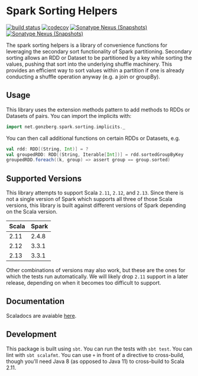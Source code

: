 # Spark Sorting Helpers

[![build status](https://github.com/cwienberg/spark-sorting-helpers/actions/workflows/release.yml/badge.svg)](https://github.com/cwienberg/spark-sorting-helpers/actions/workflows/release.yml) [![codecov](https://codecov.io/gh/cwienberg/spark-sorting-helpers/branch/main/graph/badge.svg?token=IC5NUTYXHI)](https://codecov.io/gh/cwienberg/spark-sorting-helpers) [![Sonatype Nexus (Snapshots)](https://img.shields.io/nexus/r/https/s01.oss.sonatype.org/net.gonzberg/spark-sorting-helpers_2.12.svg)](https://s01.oss.sonatype.org/content/repositories/releases/net/gonzberg/spark-sorting-helpers_2.12/) [![Sonatype Nexus (Snapshots)](https://img.shields.io/nexus/s/https/s01.oss.sonatype.org/net.gonzberg/spark-sorting-helpers_2.12.svg)](https://s01.oss.sonatype.org/content/repositories/snapshots/net/gonzberg/spark-sorting-helpers_2.12/)

The spark sorting helpers is a library of convenience functions for leveraging the secondary sort functionality of Spark partitioning. Secondary sorting allows an RDD or Dataset to be partitioned by a key while sorting the values, pushing that sort into the underlying shuffle machinery. This provides an efficient way to sort values within a partition if one is already conducting a shuffle operation anyway (e.g. a join or groupBy).

## Usage
This library uses the extension methods pattern to add methods to RDDs or Datasets of pairs. You can import the implicits with:
```scala
import net.gonzberg.spark.sorting.implicits._
```

You can then call additional functions on certain RDDs or Datasets, e.g.
```scala
val rdd: RDD[(String, Int)] = ?
val groupedRDD: RDD[(String, Iterable[Int])] = rdd.sortedGroupByKey
groupedRDD.foreach((k, group) => assert group == group.sorted)
```

## Supported Versions
This library attempts to support Scala `2.11`, `2.12`, and `2.13`. Since there is not a single version of Spark which supports all three of those Scala versions, this library is built against different versions of Spark depending on the Scala version.

| Scala | Spark |
| ----- | ----- |
| 2.11  | 2.4.8 |
| 2.12  | 3.3.1 |
| 2.13  | 3.3.1 |

Other combinations of versions may also work, but these are the ones for which the tests run automatically. We will likely drop `2.11` support in a later release, depending on when it becomes too difficult to support.

## Documentation

Scaladocs are avaiable [here](https://cwienberg.github.io/spark-sorting-helpers/).

## Development

This package is built using `sbt`. You can run the tests with `sbt test`. You can lint with `sbt scalafmt`. You can use `+` in front of a directive to cross-build, though you'll need Java 8 (as opposed to Java 11) to cross-build to Scala 2.11. 
